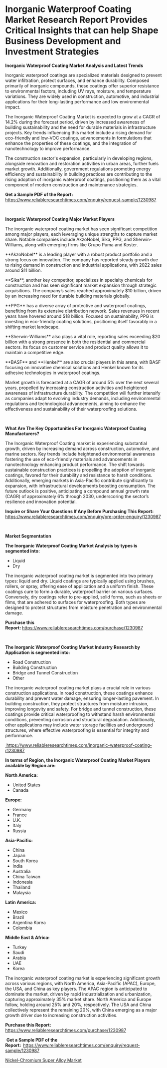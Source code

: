 <p><h1>Inorganic Waterproof Coating Market Research Report Provides Critical Insights that can help Shape Business Development and Investment Strategies</h1></p><p><strong>Inorganic Waterproof Coating Market Analysis and Latest Trends</strong></p>
<p><p>Inorganic waterproof coatings are specialized materials designed to prevent water infiltration, protect surfaces, and enhance durability. Composed primarily of inorganic compounds, these coatings offer superior resistance to environmental factors, including UV rays, moisture, and temperature variations. They are widely used in construction, automotive, and industrial applications for their long-lasting performance and low environmental impact.</p><p>The Inorganic Waterproof Coating Market is expected to grow at a CAGR of 14.2% during the forecast period, driven by increased awareness of building sustainability and the need for durable materials in infrastructure projects. Key trends influencing this market include a rising demand for eco-friendly and low-VOC coatings, advancements in formulations that enhance the properties of these coatings, and the integration of nanotechnology to improve performance. </p><p>The construction sector's expansion, particularly in developing regions, alongside renovation and restoration activities in urban areas, further fuels market growth. Additionally, government regulations promoting energy efficiency and sustainability in building practices are contributing to the rising adoption of inorganic waterproof coatings, positioning them as a vital component of modern construction and maintenance strategies.</p></p>
<p><strong>Get a Sample PDF of the Report:&nbsp;</strong> <a href="https://www.reliableresearchtimes.com/enquiry/request-sample/1230987?utm_campaign=3067&utm_medium=2&utm_source=Github&utm_content=ia&utm_term=03042025&utm_id=inorganic-waterproof-coating">https://www.reliableresearchtimes.com/enquiry/request-sample/1230987</a></p>
<p>&nbsp;</p>
<p><strong>Inorganic Waterproof Coating Major Market Players</strong></p>
<p><p>The inorganic waterproof coating market has seen significant competition among major players, each leveraging unique strengths to capture market share. Notable companies include AkzoNobel, Sika, PPG, and Sherwin-Williams, along with emerging firms like Grupo Puma and Koster.</p><p>**AkzoNobel** is a leading player with a robust product portfolio and a strong focus on innovation. The company has reported steady growth due to rising demand in construction and industrial applications, with 2022 sales around $11 billion.</p><p>**Sika**, another key competitor, specializes in specialty chemicals for construction and has seen significant market expansion through strategic acquisitions. The company’s sales reached approximately $10 billion, driven by an increasing need for durable building materials globally.</p><p>**PPG** has a diverse array of protective and waterproof coatings, benefiting from its extensive distribution network. Sales revenues in recent years have hovered around $18 billion. Focused on sustainability, PPG is investing in eco-friendly coating solutions, positioning itself favorably in a shifting market landscape.</p><p>**Sherwin-Williams** also plays a vital role, reporting sales exceeding $20 billion with a strong presence in both the residential and commercial sectors. Its focus on customer service and product quality allows it to maintain a competitive edge.</p><p>**BASF** and **Henkel** are also crucial players in this arena, with BASF focusing on innovative chemical solutions and Henkel known for its adhesive technologies in waterproof coatings.</p><p>Market growth is forecasted at a CAGR of around 5% over the next several years, propelled by increasing construction activities and heightened awareness of infrastructure durability. The competition will further intensify as companies adapt to evolving industry demands, including environmental regulations and technological advancements, aiming to enhance the effectiveness and sustainability of their waterproofing solutions.</p></p>
<p>&nbsp;</p>
<p><strong>What Are The Key Opportunities For Inorganic Waterproof Coating Manufacturers?</strong></p>
<p><p>The Inorganic Waterproof Coating market is experiencing substantial growth, driven by increasing demand across construction, automotive, and marine sectors. Key trends include heightened environmental awareness fostering the use of eco-friendly materials and advancements in nanotechnology enhancing product performance. The shift towards sustainable construction practices is propelling the adoption of inorganic coatings, favored for their durability and resistance to harsh conditions. Additionally, emerging markets in Asia-Pacific contribute significantly to expansion, with infrastructural developments boosting consumption. The future outlook is positive, anticipating a compound annual growth rate (CAGR) of approximately 6% through 2030, underscoring the sector’s resilience and innovation potential.</p></p>
<p><strong>Inquire or Share Your Questions If Any Before Purchasing This Report:</strong> <a href="https://www.reliableresearchtimes.com/enquiry/pre-order-enquiry/1230987?utm_campaign=3067&utm_medium=2&utm_source=Github&utm_content=ia&utm_term=03042025&utm_id=inorganic-waterproof-coating">https://www.reliableresearchtimes.com/enquiry/pre-order-enquiry/1230987</a></p>
<p>&nbsp;</p>
<p><strong>Market Segmentation</strong></p>
<p><strong>The Inorganic Waterproof Coating Market Analysis by types is segmented into:</strong></p>
<p><ul><li>Liquid</li><li>Dry</li></ul></p>
<p><p>The inorganic waterproof coating market is segmented into two primary types: liquid and dry. Liquid coatings are typically applied using brushes, rollers, or spray, offering ease of application and a uniform finish. These coatings cure to form a durable, waterproof barrier on various surfaces. Conversely, dry coatings refer to pre-applied, solid forms, such as sheets or films, that are adhered to surfaces for waterproofing. Both types are designed to protect structures from moisture penetration and environmental damage.</p></p>
<p><strong>Purchase this Report:&nbsp;</strong><a href="https://www.reliableresearchtimes.com/purchase/1230987?utm_campaign=3067&utm_medium=2&utm_source=Github&utm_content=ia&utm_term=03042025&utm_id=inorganic-waterproof-coating">https://www.reliableresearchtimes.com/purchase/1230987</a></p>
<p>&nbsp;</p>
<p><strong>The Inorganic Waterproof Coating Market Industry Research by Application is segmented into:</strong></p>
<p><ul><li>Road Construction</li><li>Building Construction</li><li>Bridge and Tunnel Construction</li><li>Other</li></ul></p>
<p><p>The inorganic waterproof coating market plays a crucial role in various construction applications. In road construction, these coatings enhance durability and prevent water damage, ensuring longer-lasting pavement. In building construction, they protect structures from moisture intrusion, improving longevity and safety. For bridge and tunnel construction, these coatings provide critical waterproofing to withstand harsh environmental conditions, preventing corrosion and structural degradation. Additionally, other applications may include water storage facilities and underground structures, where effective waterproofing is essential for integrity and performance.</p></p>
<p><a href="https://www.reliableresearchtimes.com/inorganic-waterproof-coating-r1230987?utm_campaign=3067&utm_medium=2&utm_source=Github&utm_content=ia&utm_term=03042025&utm_id=inorganic-waterproof-coating">&nbsp;https://www.reliableresearchtimes.com/inorganic-waterproof-coating-r1230987</a></p>
<p><strong>In terms of Region, the Inorganic Waterproof Coating Market Players available by Region are:</strong></p>
<p>
    <p> <strong> North America: </strong>
        <ul>
            <li>United States</li>
            <li>Canada</li>
        </ul>
        </p> 
    <p> <strong> Europe: </strong>
        <ul>
            <li>Germany</li>
            <li>France</li>
            <li>U.K.</li>
            <li>Italy</li>
            <li>Russia</li>
        </ul>
        </p> 
    <p> <strong> Asia-Pacific: </strong>
        <ul>
            <li>China</li>
            <li>Japan</li>
            <li>South Korea</li>
            <li>India</li>
            <li>Australia</li>
            <li>China Taiwan</li>
            <li>Indonesia</li>
            <li>Thailand</li>
            <li>Malaysia</li>
        </ul>
        </p> 
    <p> <strong> Latin America: </strong>
        <ul>
            <li>Mexico</li>
            <li>Brazil</li>
            <li>Argentina Korea</li>
            <li>Colombia</li>
        </ul>
        </p> 
    <p> <strong> Middle East & Africa: </strong>
        <ul>
            <li>Turkey</li>
            <li>Saudi</li>
            <li>Arabia</li>
            <li>UAE</li>
            <li>Korea</li>
        </ul>
    </p>
    </p>
<p><p>The inorganic waterproof coating market is experiencing significant growth across various regions, with North America, Asia-Pacific (APAC), Europe, the USA, and China as key players. The APAC region is anticipated to dominate the market, driven by rapid industrialization and urbanization, capturing approximately 35% market share. North America and Europe follow, holding around 25% and 20%, respectively. The USA and China collectively represent the remaining 20%, with China emerging as a major growth driver due to increasing construction activities.</p></p>
<p><strong>Purchase this Report: </strong><a href="https://www.reliableresearchtimes.com/purchase/1230987?utm_campaign=3067&utm_medium=2&utm_source=Github&utm_content=ia&utm_term=03042025&utm_id=inorganic-waterproof-coating">https://www.reliableresearchtimes.com/purchase/1230987</a></p>
<p>&nbsp;<strong>Get a Sample PDF of the Report:&nbsp;&nbsp;</strong><a href="https://www.reliableresearchtimes.com/enquiry/request-sample/1230987?utm_campaign=3067&utm_medium=2&utm_source=Github&utm_content=ia&utm_term=03042025&utm_id=inorganic-waterproof-coating">https://www.reliableresearchtimes.com/enquiry/request-sample/1230987</a></p>
<p><strong></strong></p>
<p><p><a href="https://github.com/kaqiewan/Market-Research-Report-List-1/blob/main/nickel-chromium-super-alloy-market.md?utm_campaign=3067&utm_medium=2&utm_source=Github&utm_content=ia&utm_term=03042025&utm_id=inorganic-waterproof-coating">Nickel-Chromium Super Alloy Market</a></p></p>